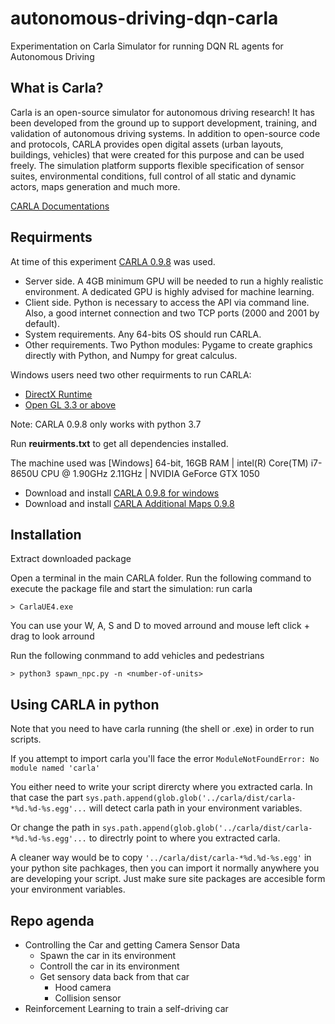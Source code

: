 # autonomous-driving-dqn-carla
Experimentation on Carla Simulator for running DQN RL agents for Autonomous Driving

## What is Carla?
Carla is an open-source simulator for autonomous driving research!
It has been developed from the ground up to support development, training, and validation of autonomous driving systems. In addition to open-source code and protocols, CARLA provides open digital assets (urban layouts, buildings, vehicles) that were created for this purpose and can be used freely. The simulation platform supports flexible specification of sensor suites, environmental conditions, full control of all static and dynamic actors, maps generation and much more.

[CARLA Documentations](https://carla.readthedocs.io/en/latest/)



## Requirments
At time of this experiment [CARLA 0.9.8](https://github.com/carla-simulator/carla/releases/tag/0.9.8) was used.

* Server side. A 4GB minimum GPU will be needed to run a highly realistic environment. A dedicated GPU is highly advised for machine learning.
* Client side. Python is necessary to access the API via command line. Also, a good internet connection and two TCP ports (2000 and 2001 by default).
* System requirements. Any 64-bits OS should run CARLA.
* Other requirements. Two Python modules: Pygame to create graphics directly with Python, and Numpy for great calculus.

Windows users need two other requirments to run CARLA:
* [DirectX Runtime](https://www.microsoft.com/en-us/download/details.aspx?id=35)
* [Open GL 3.3 or above](https://developer.nvidia.com/opengl-driver)

Note: CARLA 0.9.8 only works with python 3.7

Run **reuirments.txt** to get all dependencies installed.

The machine used was [Windows] 64-bit, 16GB RAM | intel(R) Core(TM) i7-8650U CPU @ 1.90GHz 2.11GHz | NVIDIA GeForce GTX 1050
* Download and install [CARLA 0.9.8 for windows](https://carla-releases.s3.eu-west-3.amazonaws.com/Windows/CARLA_0.9.8.zip)
* Download and install [CARLA Additional Maps 0.9.8](https://carla-releases.s3.eu-west-3.amazonaws.com/Windows/AdditionalMaps_0.9.8.zip)

## Installation
Extract downloaded package

Open a terminal in the main CARLA folder. Run the following command to execute the package file and start the simulation:
run carla
```
> CarlaUE4.exe
```
You can use your W, A, S and D to moved arround and mouse left click + drag to look arround

Run the following conmmand to add vehicles and pedestrians

```
> python3 spawn_npc.py -n <number-of-units>
```

## Using CARLA in python

Note that you need to have carla running (the shell or .exe) in order to run scripts.

If you attempt to import carla you'll face the error ```ModuleNotFoundError: No module named 'carla'```

You either need to write your script dirercty where you extracted carla. In that case the part ```sys.path.append(glob.glob('../carla/dist/carla-*%d.%d-%s.egg'...``` will detect carla path in your environment variables.

Or change the path in ```sys.path.append(glob.glob('../carla/dist/carla-*%d.%d-%s.egg'...``` to directrly point to where you extracted carla.

A cleaner way would be to copy ```'../carla/dist/carla-*%d.%d-%s.egg'``` in your python site pachkages, then you can import it normally anywhere you are developing your script. Just make sure site packages are accesible form your environment variables.


## Repo agenda
* Controlling the Car and getting Camera Sensor Data
	* Spawn the car in its environment
	* Controll the car in its environment
	* Get sensory data back from that car
		* Hood camera
		* Collision sensor
* Reinforcement Learning to train a self-driving car